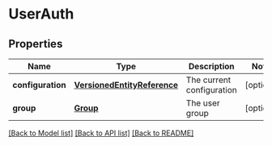 # UserAuth

## Properties
Name | Type | Description | Notes
------------ | ------------- | ------------- | -------------
**configuration** | [**VersionedEntityReference**](VersionedEntityReference.md) | The current configuration | [optional] 
**group** | [**Group**](Group.md) | The user group | [optional] 

[[Back to Model list]](../README.md#documentation-for-models) [[Back to API list]](../README.md#documentation-for-api-endpoints) [[Back to README]](../README.md)


